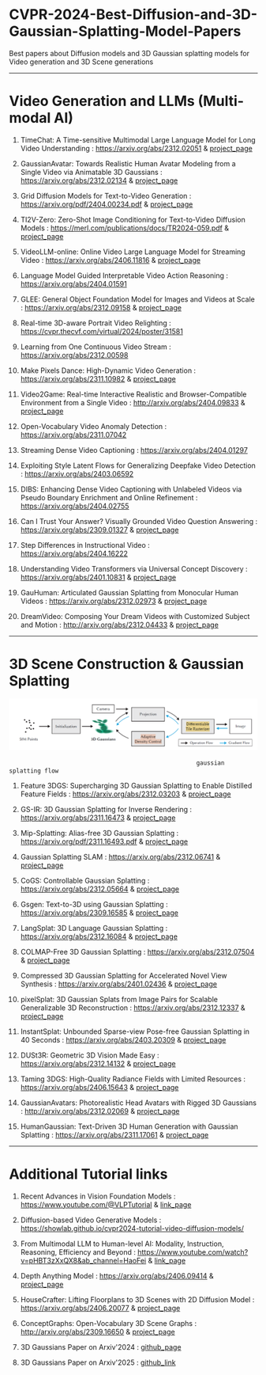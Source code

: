 # CVPR-2024-Best-Diffusion-and-3D-Gaussian-Splatting-Model-Papers
Best papers about Diffusion models and 3D Gaussian splatting models for Video generation and 3D Scene generations



***************************
# Video Generation and LLMs (Multi-modal AI)

1. TimeChat: A Time-sensitive Multimodal Large Language Model for Long Video Understanding  : https://arxiv.org/abs/2312.02051   &   [project_page](https://github.com/RenShuhuai-Andy/TimeChat)

2. GaussianAvatar: Towards Realistic Human Avatar Modeling from a Single Video via Animatable 3D Gaussians  : https://arxiv.org/abs/2312.02134   &   [project_page](https://huliangxiao.github.io/GaussianAvatar)

3. Grid Diffusion Models for Text-to-Video Generation : https://arxiv.org/pdf/2404.00234.pdf   &  [project_page](https://taegyeong-lee.github.io/text2video)

4. TI2V-Zero: Zero-Shot Image Conditioning for Text-to-Video Diffusion Models : https://merl.com/publications/docs/TR2024-059.pdf  &  [project_page](https://merl.com/research/license/TI2V-Zero)

5. VideoLLM-online: Online Video Large Language Model for Streaming Video : https://arxiv.org/abs/2406.11816   &  [project_page](https://showlab.github.io/videollm-online/)

6. Language Model Guided Interpretable Video Action Reasoning : https://arxiv.org/abs/2404.01591

7. GLEE: General Object Foundation Model for Images and Videos at Scale  : https://arxiv.org/abs/2312.09158   &  [project_page](https://glee-vision.github.io/)

8. Real-time 3D-aware Portrait Video Relighting  :   https://cvpr.thecvf.com/virtual/2024/poster/31581

9. Learning from One Continuous Video Stream  :  https://arxiv.org/abs/2312.00598

10. Make Pixels Dance: High-Dynamic Video Generation  : https://arxiv.org/abs/2311.10982   &  [project_page](https://makepixelsdance.github.io/)

11. Video2Game: Real-time Interactive Realistic and Browser-Compatible Environment from a Single Video  : http://arxiv.org/abs/2404.09833   &  [project_page](https://video2game.github.io/)

12. Open-Vocabulary Video Anomaly Detection : https://arxiv.org/abs/2311.07042

13. Streaming Dense Video Captioning :  https://arxiv.org/abs/2404.01297

14. Exploiting Style Latent Flows for Generalizing Deepfake Video Detection  :  https://arxiv.org/abs/2403.06592

15. DIBS: Enhancing Dense Video Captioning with Unlabeled Videos via Pseudo Boundary Enrichment and Online Refinement  :  https://arxiv.org/abs/2404.02755

16. Can I Trust Your Answer? Visually Grounded Video Question Answering  :  https://arxiv.org/abs/2309.01327   &  [project_page](https://github.com/doc-doc/NExT-GQA)

17. Step Differences in Instructional Video :  https://arxiv.org/abs/2404.16222

18. Understanding Video Transformers via Universal Concept Discovery  :  https://arxiv.org/abs/2401.10831   &  [project_page](https://yorkucvil.github.io/VTCD/)

19. GauHuman: Articulated Gaussian Splatting from Monocular Human Videos : https://arxiv.org/abs/2312.02973  &  [project_page](https://github.com/skhu101/GauHuman)

20. DreamVideo: Composing Your Dream Videos with Customized Subject and Motion : http://arxiv.org/abs/2312.04433  &  [project_page](https://dreamvideo-t2v.github.io/)


*************************************************
# 3D Scene Construction & Gaussian Splatting

![](https://github.com/joshir199/CVPR-2024-Best-Diffusion-and-3D-Gaussian-Splatting-Model-Papers/blob/main/images/gaussian_splatting_architecture.png)

                                                         gaussian splatting flow

1. Feature 3DGS: Supercharging 3D Gaussian Splatting to Enable Distilled Feature Fields : https://arxiv.org/abs/2312.03203  &  [project_page](https://feature-3dgs.github.io/)

2. GS-IR: 3D Gaussian Splatting for Inverse Rendering :  https://arxiv.org/abs/2311.16473  &  [project_page](https://github.com/lzhnb/GS-IR)

3. Mip-Splatting: Alias-free 3D Gaussian Splatting :  https://arxiv.org/pdf/2311.16493.pdf  &  [project_page](https://niujinshuchong.github.io/mip-splatting/)

4. Gaussian Splatting SLAM :  https://arxiv.org/abs/2312.06741  &  [project_page](https://rmurai.co.uk/projects/GaussianSplattingSLAM/)

5. CoGS: Controllable Gaussian Splatting :  https://arxiv.org/abs/2312.05664  &  [project_page](https://cogs2024.github.io/)

6. Gsgen: Text-to-3D using Gaussian Splatting :  https://arxiv.org/abs/2309.16585  &  [project_page](https://gsgen3d.github.io/)

7. LangSplat: 3D Language Gaussian Splatting  : https://arxiv.org/abs/2312.16084  &  [project_page](https://langsplat.github.io/)

8. COLMAP-Free 3D Gaussian Splatting  :  https://arxiv.org/abs/2312.07504  &  [project_page](https://oasisyang.github.io/colmap-free-3dgs/)

9. Compressed 3D Gaussian Splatting for Accelerated Novel View Synthesis  :  https://arxiv.org/abs/2401.02436  &  [project_page](https://keksboter.github.io/c3dgs/)

10. pixelSplat: 3D Gaussian Splats from Image Pairs for Scalable Generalizable 3D Reconstruction : https://arxiv.org/abs/2312.12337   &  [project_page](https://github.com/dcharatan/pixelsplat)

11. InstantSplat: Unbounded Sparse-view Pose-free Gaussian Splatting in 40 Seconds  :  https://arxiv.org/abs/2403.20309  &  [project_page](https://instantsplat.github.io/)

12. DUSt3R: Geometric 3D Vision Made Easy  :  https://arxiv.org/abs/2312.14132   &  [project_page](https://github.com/naver/dust3r)

13. Taming 3DGS: High-Quality Radiance Fields with Limited Resources  :  https://arxiv.org/abs/2406.15643  &  [project_page](https://github.com/nullptr81/3dgs-accel)

14. GaussianAvatars: Photorealistic Head Avatars with Rigged 3D Gaussians : http://arxiv.org/abs/2312.02069  &  [project_page](https://shenhanqian.github.io/gaussian-avatars)

15. HumanGaussian: Text-Driven 3D Human Generation with Gaussian Splatting : https://arxiv.org/abs/2311.17061  & [project_page](https://alvinliu0.github.io/projects/HumanGaussian)



*********************************************
# Additional Tutorial links 

1. Recent Advances in Vision Foundation Models  :  https://www.youtube.com/@VLPTutorial   &  [link_page](https://vlp-tutorial.github.io/)

2. Diffusion-based Video Generative Models  :  https://showlab.github.io/cvpr2024-tutorial-video-diffusion-models/

3. From Multimodal LLM to Human-level AI: Modality, Instruction, Reasoning, Efficiency and Beyond  :  https://www.youtube.com/watch?v=pHBT3zXxQX8&ab_channel=HaoFei  &  [link_page](https://mllm2024.github.io/CVPR2024/)

4. Depth Anything Model :  https://arxiv.org/abs/2406.09414   &  [project_page](https://github.com/LiheYoung/Depth-Anything)

5. HouseCrafter: Lifting Floorplans to 3D Scenes with 2D Diffusion Model : https://arxiv.org/abs/2406.20077  &  [project_page](https://neu-vi.github.io/houseCrafter/)

6. ConceptGraphs: Open-Vocabulary 3D Scene Graphs :  http://arxiv.org/abs/2309.16650  &  [project_page](https://concept-graphs.github.io/)

7. 3D Gaussians Paper on Arxiv'2024 : [github_page](https://github.com/Lee-JaeWon/2024-Arxiv-Paper-List-Gaussian-Splatting)

8. 3D Gaussians Paper on Arxiv'2025 : [github_link](https://github.com/Lee-JaeWon/2025-Arxiv-Paper-List-Gaussian-Splatting) 
